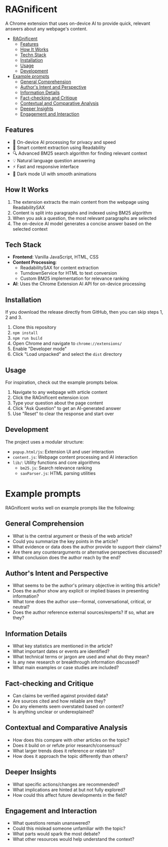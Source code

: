 # RAGnificent

A Chrome extension that uses on-device AI to provide quick, relevant answers about any webpage's content.

<!-- TOC -->
* [RAGnificent](#ragnificent)
  * [Features](#features)
  * [How It Works](#how-it-works)
  * [Techn Stack](#techn-stack)
  * [Installation](#installation)
  * [Usage](#usage)
  * [Development](#development)
* [Example prompts](#example-prompts)
  * [General Comprehension](#general-comprehension)
  * [Author's Intent and Perspective](#authors-intent-and-perspective-)
  * [Information Details](#information-details)
  * [Fact-checking and Critique](#fact-checking-and-critique)
  * [Contextual and Comparative Analysis](#contextual-and-comparative-analysis)
  * [Deeper Insights](#deeper-insights)
  * [Engagement and Interaction](#engagement-and-interaction)
<!-- TOC -->

## Features

- 🤖 On-device AI processing for privacy and speed
- 🎯 Smart content extraction using Readability
- 🔍 Advanced BM25 search algorithm for finding relevant context
- 💡 Natural language question answering
- ⚡ Fast and responsive interface
- 🎨 Dark mode UI with smooth animations

## How It Works

1. The extension extracts the main content from the webpage using ReadabilitySAX
2. Content is split into paragraphs and indexed using BM25 algorithm
3. When you ask a question, the most relevant paragraphs are selected
4. The on-device AI model generates a concise answer based on the selected context

## Tech Stack

- **Frontend**: Vanilla JavaScript, HTML, CSS
- **Content Processing**: 
  - ReadabilitySAX for content extraction
  - TurndownService for HTML to text conversion
  - Custom BM25 implementation for relevance ranking
- **AI**: Uses the Chrome Extension AI API for on-device processing

## Installation

If you download the release directly from GitHub, then you can skip steps 1, 2 and 3.

1. Clone this repository
2. `npm install`
3. `npm run build`
4. Open Chrome and navigate to `chrome://extensions/`
5. Enable "Developer mode"
6. Click "Load unpacked" and select the `dist` directory

## Usage

For inspiration, check out the example prompts below.

1. Navigate to any webpage with article content
2. Click the RAGnificent extension icon
3. Type your question about the page content
4. Click "Ask Question" to get an AI-generated answer
5. Use "Reset" to clear the response and start over

## Development

The project uses a modular structure:
- `popup.html/js`: Extension UI and user interaction
- `content.js`: Webpage content processing and AI interaction
- `lib/`: Utility functions and core algorithms
  - `bm25.js`: Search relevance ranking
  - `saxParser.js`: HTML parsing utilities

# Example prompts

RAGnificent works well on example prompts like the following:

## General Comprehension

- What is the central argument or thesis of the web article?
- Could you summarize the key points in the article? 
- What evidence or data does the author provide to support their claims?
- Are there any counterarguments or alternative perspectives discussed?
- What conclusion does the author reach by the end?

## Author's Intent and Perspective 

- What seems to be the author's primary objective in writing this article?
- Does the author show any explicit or implied biases in presenting information?
- What tone does the author use—formal, conversational, critical, or neutral?
- Does the author reference external sources/experts? If so, what are they?

## Information Details

- What key statistics are mentioned in the article?
- What important dates or events are identified?
- What technical terms or jargon are used and what do they mean? 
- Is any new research or breakthrough information discussed?
- What main examples or case studies are included?

## Fact-checking and Critique

- Can claims be verified against provided data?
- Are sources cited and how reliable are they?
- Do any elements seem overstated based on content?
- Is anything unclear or underexplained?

## Contextual and Comparative Analysis

- How does this compare with other articles on the topic?
- Does it build on or refute prior research/consensus?
- What larger trends does it reference or relate to?
- How does it approach the topic differently than others?

## Deeper Insights

- What specific actions/changes are recommended?
- What implications are hinted at but not fully explored?
- How could this affect future developments in the field?

## Engagement and Interaction

- What questions remain unanswered?
- Could this mislead someone unfamiliar with the topic?
- What parts would spark the most debate?
- What other resources would help understand the context?
